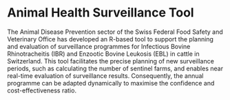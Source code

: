 # Animal Health Surveillance Tool
The Animal Disease Prevention sector of the Swiss Federal Food Safety and Veterinary Office has developed an R-based tool to support the planning and evaluation of surveillance programmes for Infectious Bovine Rhinotracheitis (IBR) and Enzootic Bovine Leukosis (EBL) in cattle in Switzerland. This tool facilitates the precise planning of new surveillance periods, such as calculating the number of sentinel farms, and enables near real-time evaluation of surveillance results. Consequently, the annual programme can be adapted dynamically to maximise the confidence and cost-effectiveness ratio.
